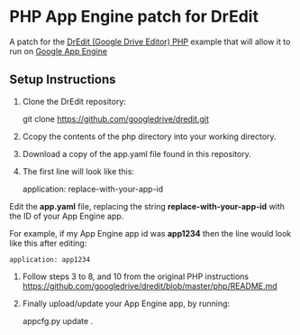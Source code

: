 PHP App Engine patch for DrEdit
===============================

A patch for the [DrEdit (Google Drive Editor) PHP](https://github.com/googledrive/dredit/tree/master/php) example that will allow it to run on [Google App Engine](http://cloud.google.com/appengine)

## Setup Instructions

1. Clone the DrEdit repository:

    git clone https://github.com/googledrive/dredit.git

1. Ccopy the contents of the php directory into your working directory.

1. Download a copy of the app.yaml file found in this repository.

1. The first line will look like this:

    application: replace-with-your-app-id

Edit the __app.yaml__ file, replacing the string __replace-with-your-app-id__ with the ID of your App Engine app.

For example, if my App Engine app id was __app1234__ then the line would look like this after editing:

    application: app1234

1. Follow steps 3 to 8, and 10 from the original PHP instructions https://github.com/googledrive/dredit/blob/master/php/README.md

1. Finally upload/update your App Engine app, by running:

    appcfg.py update .
